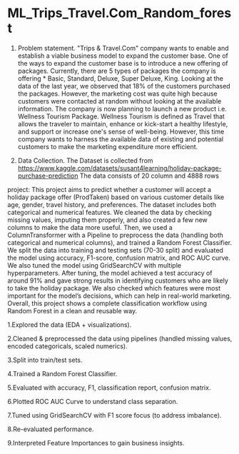 # ML_Trips_Travel.Com_Random_forest

1) Problem statement.
"Trips & Travel.Com" company wants to enable and establish a viable business model to expand the customer base. One of the ways to expand the customer base is to introduce a new offering of packages. Currently, there are 5 types of packages the company is offering * Basic, Standard, Deluxe, Super Deluxe, King. Looking at the data of the last year, we observed that 18% of the customers purchased the packages. However, the marketing cost was quite high because customers were contacted at random without looking at the available information. The company is now planning to launch a new product i.e. Wellness Tourism Package. Wellness Tourism is defined as Travel that allows the traveler to maintain, enhance or kick-start a healthy lifestyle, and support or increase one's sense of well-being. However, this time company wants to harness the available data of existing and potential customers to make the marketing expenditure more efficient.

2) Data Collection.
The Dataset is collected from https://www.kaggle.com/datasets/susant4learning/holiday-package-purchase-prediction The data consists of 20 column and 4888 rows

project:
 This project aims to predict whether a customer will accept a holiday package offer (ProdTaken) based on various customer details like age, gender, travel history, and preferences. The dataset includes both categorical and numerical features. We cleaned the data by checking missing values, imputing them properly, and also created a few new columns to make the data more useful. Then, we used a ColumnTransformer with a Pipeline to preprocess the data (handling both categorical and numerical columns), and trained a Random Forest Classifier. We split the data into training and testing sets (70-30 split) and evaluated the model using accuracy, F1-score, confusion matrix, and ROC AUC curve. We also tuned the model using GridSearchCV with multiple hyperparameters. After tuning, the model achieved a test accuracy of around 91% and gave strong results in identifying customers who are likely to take the holiday package. We also checked which features were most important for the model’s decisions, which can help in real-world marketing. Overall, this project shows a complete classification workflow using Random Forest in a clean and reusable way.

1.Explored the data (EDA + visualizations).

2.Cleaned & preprocessed the data using pipelines (handled missing values, encoded categoricals, scaled numerics).

3.Split into train/test sets.

4.Trained a Random Forest Classifier.

5.Evaluated with accuracy, F1, classification report, confusion matrix.

6.Plotted ROC AUC Curve to understand class separation.

7.Tuned using GridSearchCV with F1 score focus (to address imbalance).

8.Re-evaluated performance.

9.Interpreted Feature Importances to gain business insights.
 

